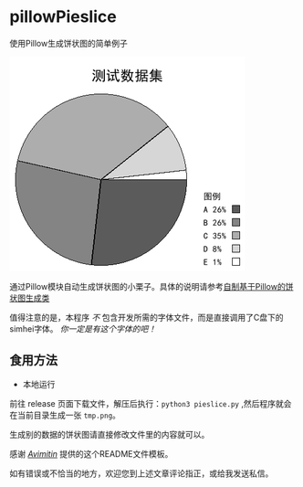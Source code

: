 # pillowPieslice

使用Pillow生成饼状图的简单例子

![](tmp.png)

通过Pillow模块自动生成饼状图的小栗子。具体的说明请参考[自制基于Pillow的饼状图生成类](https://0w0.in/2022/08/zzjypdbztscl/)

值得注意的是，本程序 *不* 包含开发所需的字体文件，而是直接调用了C盘下的simhei字体。 *你一定是有这个字体的吧！*

## 食用方法

- 本地运行

前往 release 页面下载文件，解压后执行：`python3 pieslice.py` ,然后程序就会在当前目录生成一张 `tmp.png`。

生成别的数据的饼状图请直接修改文件里的内容就可以。

感谢 *[Avimitin](https://github.com/Avimitin)* 提供的这个README文件模板。

如有错误或不恰当的地方，欢迎您到上述文章评论指正，或给我发送私信。
